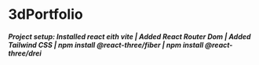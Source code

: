 # 3dPortfolio


##### Project setup: Installed react eith vite | Added React Router Dom | Added Tailwind CSS | npm install @react-three/fiber | npm install @react-three/drei